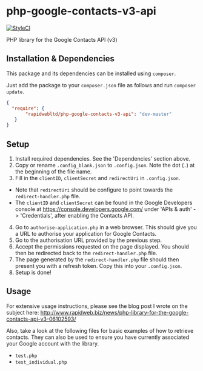 # php-google-contacts-v3-api

[![StyleCI](https://styleci.io/repos/38814668/shield)](https://styleci.io/repos/38814668)

PHP library for the Google Contacts API (v3)

## Installation & Dependencies

This package and its dependencies can be installed using `composer`. 

Just add the package to your `composer.json` file as follows and run `composer update`.

```json
{
  "require": {
       "rapidwebltd/php-google-contacts-v3-api": "dev-master"
   }
}
```

## Setup

1. Install required dependencies. See the 'Dependencies' section above.
2. Copy or rename `.config_blank.json` to `.config.json`. Note the dot (`.`) at the beginning of the file name.
3. Fill in the `clientID`, `clientSecret` and `redirectUri` in `.config.json`.
  * Note that `redirectUri` should be configure to point towards the `redirect-handler.php` file.
  * The `clientID` and `clientSecret` can be found in the Google Developers console at https://console.developers.google.com/ under 'APIs & auth' -> 'Credentials', after enabling the Contacts API.
4. Go to `authorise-application.php` in a web browser. This should give you a URL to authorise your application for Google Contacts.
5. Go to the authorisation URL provided by the previous step.
6. Accept the permissions requested on the page displayed. You should then be redirected back to the `redirect-handler.php` file.
7. The page generated by the `redirect-handler.php` file should then present you with a refresh token. Copy this into your `.config.json`.
8. Setup is done!

## Usage

For extensive usage instructions, please see the blog post I wrote on the subject here: http://www.rapidweb.biz/news/php-library-for-the-google-contacts-api-v3-06102593/

Also, take a look at the following files for basic examples of how to retrieve contacts. They can also be used to ensure you have currently associated your Google account with the library.

* `test.php`
* `test_individual.php`
